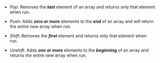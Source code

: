 * _Pop:_ Removes the ***last*** element of an array and returns only that element when run.

* _Push:_ Adds ***zero or more*** elements to the ***end*** of an array and will return the entire new array when run.

* _Shift:_ Removes the ***first*** element and returns only that element when run.

* _Unshift:_ Adds ***one or more*** elements to the ***beginning*** of an array and returns the entire new array when run.
